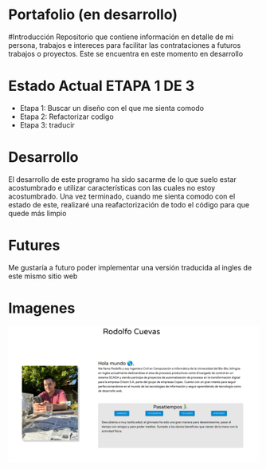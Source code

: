 # Portafolio (en desarrollo)

#Introducción
Repositorio que contiene información en detalle de mi persona, trabajos e intereces para facilitar las contrataciones a futuros trabajos o proyectos. Este se encuentra en este momento en desarrollo

# Estado Actual ETAPA 1 DE 3
- Etapa 1: Buscar un diseño con el que me sienta comodo
- Etapa 2: Refactorizar codigo
- Etapa 3: traducir

# Desarrollo
El desarrollo de este programo ha sido sacarme de lo que suelo estar acostumbrado e utilizar características con las cuales no estoy acostumbrado. Una vez terminado, cuando me sienta comodo con el estado de este, realizaré una reafactorización de todo el código para que quede más limpio

# Futures
Me gustaría a futuro poder implementar una versión traducida al ingles de este mismo sitio web

# Imagenes
![alt text](https://github.com/rcuevaspantoja/portafolio/blob/master/src/archivos/miniatura-portafolio.png)
